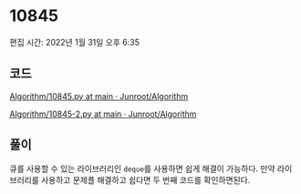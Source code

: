 # 10845

편집 시간: 2022년 1월 31일 오후 6:35

## 코드

[Algorithm/10845.py at main · Junroot/Algorithm](https://github.com/Junroot/Algorithm/blob/main/backjoon/10845.py)

[Algorithm/10845-2.py at main · Junroot/Algorithm](https://github.com/Junroot/Algorithm/blob/main/backjoon/10845-2.py)

## 풀이

큐를 사용할 수 있는 라이브러리인 `deque`를 사용하면 쉽게 해결이 가능하다. 만약 라이브러리를 사용하고 문제플 해결하고 쉽다면 두 번째 코드를 확인하면된다.